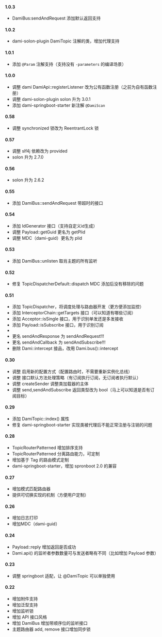 #### 1.0.3

* DamiBus:sendAndRequest 添加默认返回支持

#### 1.0.2

* dami-solon-plugin DamiTopic 注解的类，增加代理支持

#### 1.0.1

* 添加 `@Param` 注解支持（支持没有 `-parameters` 的编译场景）

#### 1.0.0

* 调整 dami DamiApi::registerListener 改为公有函数注册（之前为自有函数注册）
* 调整 dami-solon-plugin solon 升为 3.0.1
* 添加 dami-springboot-starter 新注解 `@DamiScan`

#### 0.58
* 调整 synchronized 锁改为 ReentrantLock 锁

#### 0.57
* 调整 slf4j 依赖改为 provided
* solon 升为 2.7.0


#### 0.56
* solon 升为 2.6.2

#### 0.55
* 添加 DamiBus::sendAndRequest 带超时的接口

#### 0.54
* 添加 IdGenerator 接口（支持自定义id生成）
* 调整 Payload::getGuid 更名为 getPlid
* 调整 MDC（dami-guid）更名为 plid


#### 0.53
* 添加 DamiBus::unlisten 取肖主题的所有监听

#### 0.52
* 修复 TopicDispatcherDefault::dispatch MDC 添加后没有移除的问题

#### 0.51
* 添加 TopicDispatcher，将调度处理与路由器开发（更方便添加监控）
* 添加 InterceptorChain::getTargets 接口（可以知道有哪些订阅）
* 添加 Acceptor::isSingle 接口，用于识别单发还是多发接收
* 添加 Payload::isSubscribe 接口，用于识别订阅
* 
* 更名 sendAndResponse 为 sendAndRequest!!!
* 更名 sendAndCallback 为 sendAndSubscribe!!!
* 删除 Dami::intercept 接品，改用 Dami.bus()::intercept

#### 0.30

* 调整 启用新的配置方式（配置路由时，不需要重新实例化总线）
* 调整 接口默认方法处理策略（有订阅执行订阅，无订阅者执行默认）
* 调整 createSender 调整类加载器的主体
* 调整 send,sendAndSubscribe 返回类型改为 bool（马上可以知道是否有订阅目标）

#### 0.29

* 添加 DamiTopic::index() 属性
* 修复 dami-springboot-starter 实现类被代理后不能正常注册与注销的问题

#### 0.28

* TopicRouterPatterned 增加排序支持
* TopicRouterPatterned 分离路由能力，可定制
* 增加基于 Tag 的路由模式定制
* dami-springboot-starter，增加 spronboot 2.0 的兼容

#### 0.27

* 增加模式匹配路由器
* 提供可切换实现的机制（方便用户定制）

#### 0.26

* 增加日志打印
* 增加MDC（dami-guid）

#### 0.24

* Payload::reply 增加返回是否成功
* Dami.api() 的监听者参数数量可与发送者略有不同（比如增加 Payload 参数）

#### 0.23

* 调整 springboot 适配，让 @DamiTopic 可以单独使用

#### 0.22

* 增加附件支持
* 增加泛型支持
* 增加监听锁
* 增加 API 接口风格
* 增加 DamiBus 增加带顺序位的监听接口
* 主题路由器 add, remove 接口增加同步锁

